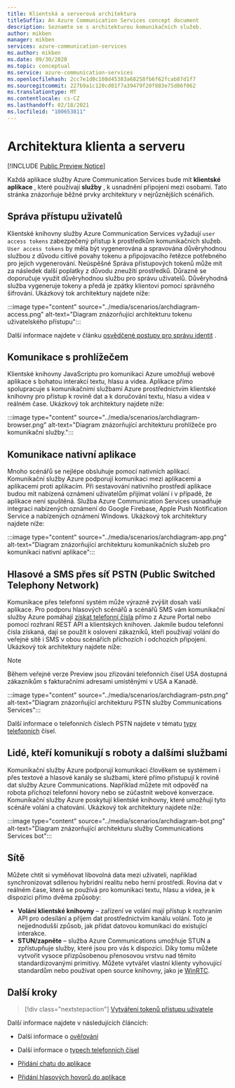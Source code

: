 ```yaml
---
title: Klientská a serverová architektura
titleSuffix: An Azure Communication Services concept document
description: Seznamte se s architekturou komunikačních služeb.
author: mikben
manager: mikben
services: azure-communication-services
ms.author: mikben
ms.date: 09/30/2020
ms.topic: conceptual
ms.service: azure-communication-services
ms.openlocfilehash: 2cc7e1d0c108d45383a68258fb6f62fcab87d1f7
ms.sourcegitcommit: 227b9a1c120cd01f7a39479f20f883e75d86f062
ms.translationtype: MT
ms.contentlocale: cs-CZ
ms.lasthandoff: 02/18/2021
ms.locfileid: "100653811"
---
```

# <a name="client-and-server-architecture"></a>Architektura klienta a serveru

[!INCLUDE [Public Preview Notice](../includes/public-preview-include.md)]

<!--
> [!WARNING]
> This document is under construction and needs the following items to be addressed: 
> - Need to add security best practices for token management here
> - Reference docs:
> - https://docs.microsoft.com/windows/security/threat-protection/security-policy-settings/create-a-token-object
> - https://docs.microsoft.com/azure/aks/operator-best-practices-identity
> - https://docs.microsoft.com/cloud-app-security/api-tokens?view=gestures-1.0-->

Každá aplikace služby Azure Communication Services bude mít **klientské aplikace** , které používají **služby** , k usnadnění připojení mezi osobami. Tato stránka znázorňuje běžné prvky architektury v nejrůznějších scénářích.

## <a name="user-access-management"></a>Správa přístupu uživatelů

Klientské knihovny služby Azure Communication Services vyžadují `user access tokens` zabezpečený přístup k prostředkům komunikačních služeb. `User access tokens` by měla být vygenerována a spravována důvěryhodnou službou z důvodu citlivé povahy tokenu a připojovacího řetězce potřebného pro jejich vygenerování. Neúspěšné Správa přístupových tokenů může mít za následek další poplatky z důvodu zneužití prostředků. Důrazně se doporučuje využít důvěryhodnou službu pro správu uživatelů. Důvěryhodná služba vygeneruje tokeny a předá je zpátky klientovi pomocí správného šifrování. Ukázkový tok architektury najdete níže:

:::image type="content" source="../media/scenarios/archdiagram-access.png" alt-text="Diagram znázorňující architekturu tokenu uživatelského přístupu":::

Další informace najdete v článku [osvědčené postupy pro správu identit](../../security/fundamentals/identity-management-best-practices.md) .

## <a name="browser-communication"></a>Komunikace s prohlížečem

Klientské knihovny JavaScriptu pro komunikaci Azure umožňují webové aplikace s bohatou interakcí textu, hlasu a videa. Aplikace přímo spolupracuje s komunikačními službami Azure prostřednictvím klientské knihovny pro přístup k rovině dat a k doručování textu, hlasu a videa v reálném čase. Ukázkový tok architektury najdete níže:

:::image type="content" source="../media/scenarios/archdiagram-browser.png" alt-text="Diagram znázorňující architekturu prohlížeče pro komunikační služby.":::

## <a name="native-app-communication"></a>Komunikace nativní aplikace

Mnoho scénářů se nejlépe obsluhuje pomocí nativních aplikací. Komunikační služby Azure podporují komunikaci mezi aplikacemi a aplikacemi proti aplikacím.  Při sestavování nativního prostředí aplikace budou mít nabízená oznámení uživatelům přijímat volání i v případě, že aplikace není spuštěná. Služba Azure Communication Services usnadňuje integraci nabízených oznámení do Google Firebase, Apple Push Notification Service a nabízených oznámení Windows. Ukázkový tok architektury najdete níže:

:::image type="content" source="../media/scenarios/archdiagram-app.png" alt-text="Diagram znázorňující architekturu komunikačních služeb pro komunikaci nativní aplikace":::

## <a name="voice-and-sms-over-the-public-switched-telephony-network-pstn"></a>Hlasové a SMS přes síť PSTN (Public Switched Telephony Network)

Komunikace přes telefonní systém může výrazně zvýšit dosah vaší aplikace. Pro podporu hlasových scénářů a scénářů SMS vám komunikační služby Azure pomáhají [získat telefonní čísla](../quickstarts/telephony-sms/get-phone-number.md) přímo z Azure Portal nebo pomocí rozhraní REST API a klientských knihoven. Jakmile budou telefonní čísla získaná, dají se použít k oslovení zákazníků, kteří používají volání do veřejné sítě i SMS v obou scénářích příchozích i odchozích připojení. Ukázkový tok architektury najdete níže:

> [!Note]
> Během veřejné verze Preview jsou zřizování telefonních čísel USA dostupná zákazníkům s fakturačními adresami umístěnými v USA a Kanadě. 

:::image type="content" source="../media/scenarios/archdiagram-pstn.png" alt-text="Diagram znázorňující architekturu PSTN služby Communications Services":::

Další informace o telefonních číslech PSTN najdete v tématu [typy telefonních](../concepts/telephony-sms/plan-solution.md) čísel.

## <a name="humans-communicating-with-bots-and-other-services"></a>Lidé, kteří komunikují s roboty a dalšími službami

Komunikační služby Azure podporují komunikaci člověkem se systémem i přes textové a hlasové kanály se službami, které přímo přistupují k rovině dat služby Azure Communications. Například můžete mít odpověď na robota příchozí telefonní hovory nebo se zúčastnit webové konverzace. Komunikační služby Azure poskytují klientské knihovny, které umožňují tyto scénáře volání a chatování. Ukázkový tok architektury najdete níže:

:::image type="content" source="../media/scenarios/archdiagram-bot.png" alt-text="Diagram znázorňující architekturu služby Communications Services bot":::

## <a name="networking"></a>Sítě

Můžete chtít si vyměňovat libovolná data mezi uživateli, například synchronizovat sdílenou hybridní realitu nebo herní prostředí. Rovina dat v reálném čase, která se používá pro komunikaci textu, hlasu a videa, je k dispozici přímo dvěma způsoby:

- **Volání klientské knihovny** – zařízení ve volání mají přístup k rozhraním API pro odesílání a příjem dat prostřednictvím kanálu volání. Toto je nejjednodušší způsob, jak přidat datovou komunikaci do existující interakce.
- **STUN/zapněte** – služba Azure Communications umožňuje STUN a zpřístupňuje služby, které jsou pro vás k dispozici. Díky tomu můžete vytvořit vysoce přizpůsobenou přenosovou vrstvu nad těmito standardizovanými primitivy. Můžete vytvářet vlastní klienty vyhovující standardům nebo používat open source knihovny, jako je [WinRTC](https://github.com/microsoft/winrtc).

## <a name="next-steps"></a>Další kroky

> [!div class="nextstepaction"]
> [Vytváření tokenů přístupu uživatele](../quickstarts/access-tokens.md)

Další informace najdete v následujících článcích:

- Další informace o [ověřování](../concepts/authentication.md)
- Další informace o [typech telefonních čísel](../concepts/telephony-sms/plan-solution.md)

- [Přidání chatu do aplikace](../quickstarts/chat/get-started.md)
- [Přidání hlasových hovorů do aplikace](../quickstarts/voice-video-calling/getting-started-with-calling.md)